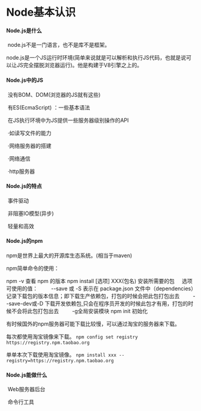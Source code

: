 # Node基本认识

#### Node.js是什么

​	node.js不是一门语言，也不是库不是框架。

​	node.js是一个JS运行时环境(简单来说就是可以解析和执行JS代码，也就是说可以让JS完全摆脱浏览器运行)。他是构建于V8引擎之上的。

#### Node.js中的JS

​	没有BOM、DOM(浏览器的JS就有这些)

​	有ES(EcmaScript) ：一些基本语法

​	在JS执行环境中为JS提供一些服务器级别操作的API

​			·如读写文件的能力

​			·网络服务器的搭建

​			·网络通信

​			·http服务器

#### Node.js的特点

​	事件驱动

​	非阻塞IO模型(异步)

​	轻量和高效

#### Node.js的npm

​npm是世界上最大的开源库生态系统。(相当于maven)

npm简单命令的使用：

npm -v 查看 npm 的版本
npm install [选项] XXX(包名) 安装所需要的包
    选项可使用的值：
        --save 或 -S 表示在 package.json 文件中（dependencies）记录下载包的版本信息；即下载生产依赖包，打包的时候会把此包打包出去
        --save-dev或-D 下载开发依赖包,只会在程序员开发的时候此包才有用，打包的时候不会将此包打包出去
        -g全局安装模块
npm init 初始化

有时候国外的npm服务器可能下载比较慢，可以通过淘宝的服务器来下载。

每次都使用淘宝镜像来下载。
`npm config set registry https://registry.npm.taobao.org`

单单本次下载使用淘宝镜像。
`npm install xxx --registry=https://registry.npm.taobao.org`

#### Node.js能做什么

​	Web服务器后台

​	命令行工具
